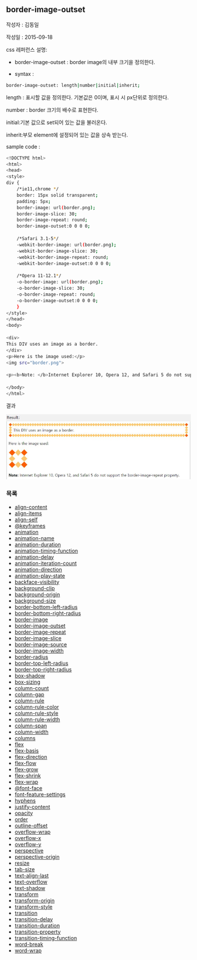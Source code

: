 ## border-image-outset

작성자 : 김동일

작성일 : 2015-09-18

css 레퍼런스 설명: 
 - border-image-outset : border image의 내부 크기을 정의한다.
 
 - syntax : 
```sh 
border-image-outset: length|number|initial|inherit;
```

length : 표시할 값을 정의한다. 기본값은 0이며, 표시 시 px단위로 정의한다.

number : border 크기의 배수로 표현한다.

initial:기본 값으로 set되어 있는 값을 불러온다.

inherit:부모 element에 설정되어 있는 값을 상속 받는다.

sample code : 
```sh
<!DOCTYPE html>
<html>
<head>
<style> 
div {
    /*ie11,chrome */
    border: 15px solid transparent;
    padding: 5px;   
    border-image: url(border.png);
    border-image-slice: 30;
    border-image-repeat: round;
    border-image-outset:0 0 0 0;
    
    /*Safari 3.1-5*/
    -webkit-border-image: url(border.png);
    -webkit-border-image-slice: 30;
    -webkit-border-image-repeat: round;
    -webkit-border-image-outset:0 0 0 0;

    /*Opera 11-12.1*/
    -o-border-image: url(border.png);
    -o-border-image-slice: 30;
    -o-border-image-repeat: round;
    -o-border-image-outset:0 0 0 0;
    }
</style>
</head>
<body>

<div>
This DIV uses an image as a border.
</div>
<p>Here is the image used:</p>
<img src="border.png">

<p><b>Note: </b>Internet Explorer 10, Opera 12, and Safari 5 do not support the border-image-repeat property.</p>

</body>
</html>


```

결과 

![border-image-outset](../images/border-image-outset.jpg)

### 목록
* [align-content](align-content.md)
* [align-items](align-items.md)
* [align-self](align-self.md)
* [@keyframes](@keyframes.md)
* [animation](animation.md)
* [animation-name](animation-name.md)
* [animation-duration](animation-duration.md)
* [animation-timing-function](animation-timing-function.md)
* [animation-delay](animation-delay.md)
* [animation-iteration-count](animation-iteration-count.md)
* [animation-direction](animation-direction.md)
* [animation-play-state](animation-play-state.md)
* [backface-visibility](backface-visibility.md)
* [background-clip](background-clip.md)
* [background-origin](background-origin.md)
* [background-size](background-size.md)
* [border-bottom-left-radius](border-bottom-left-radius.md)
* [border-bottom-right-radius](border-bottom-right-radius.md)
* [border-image](border-image.md)
* [border-image-outset](border-image-outset.md)
* [border-image-repeat](border-image-repeat.md)
* [border-image-slice](border-image-slice.md)
* [border-image-source](border-image-source.md)
* [border-image-width](border-image-width.md)
* [border-radius](border-radius.md)
* [border-top-left-radius](border-top-left-radius.md)
* [border-top-right-radius](border-top-right-radius.md)
* [box-shadow](box-shadow.md)
* [box-sizing](box-sizing.md)
* [column-count](column-count.md)
* [column-gap](column-gap.md)
* [column-rule](column-rule.md)
* [column-rule-color](column-rule-color.md)
* [column-rule-style](column-rule-style.md)
* [column-rule-width](column-rule-width.md)
* [column-span](column-span.md)
* [column-width](column-width.md)
* [columns](columns.md)
* [flex](flex.md)
* [flex-basis](flex-basis.md)
* [flex-direction](flex-direction.md)
* [flex-flow](flex-flow.md)
* [flex-grow](flex-grow.md)
* [flex-shrink](flex-shrink.md)
* [flex-wrap](flex-wrap.md)
* [@font-face](@font-face.md)
* [font-feature-settings](font-feature-settings.md)
* [hyphens](hyphens.md)
* [justify-content](justify-content.md)
* [opacity](opacity.md)
* [order](order.md)
* [outline-offset](outline-offset.md)
* [overflow-wrap](overflow-wrap.md)
* [overflow-x](overflow-x.md)
* [overflow-y](overflow-y.md)
* [perspective](perspective.md)
* [perspective-origin](perspective-origin.md)
* [resize](resize.md)
* [tab-size](tab-size.md)
* [text-align-last](text-align-last.md)
* [text-overflow](text-overflow.md)
* [text-shadow](text-shadow.md)
* [transform](transform.md)
* [transform-origin](transform-origin.md)
* [transform-style](transform-style.md)
* [transition](transition.md)
* [transition-delay](transition-delay.md)
* [transition-duration](transition-duration.md)
* [transition-property](transition-property.md)
* [transition-timing-function](transition-timing-function.md)
* [word-break](word-break.md)
* [word-wrap](word-wrap.md)